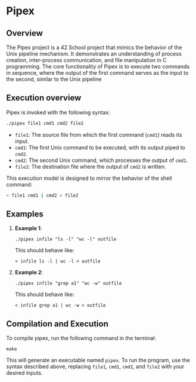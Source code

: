 # Pipex

## Overview

The Pipex project is a 42 School project that mimics the behavior of the Unix pipeline mechanism. It demonstrates an understanding of process creation, inter-process communication, and file manipulation in C programming. The core functionality of Pipex is to execute two commands in sequence, where the output of the first command serves as the input to the second, similar to the Unix pipeline


## Execution overview

Pipex is invoked with the following syntax:

```sh
./pipex file1 cmd1 cmd2 file2
```

- `file1`: The source file from which the first command (`cmd1`) reads its input.
- `cmd1`: The first Unix command to be executed, with its output piped to `cmd2`.
- `cmd2`: The second Unix command, which processes the output of `cmd1`.
- `file2`: The destination file where the output of `cmd2` is written.

This execution model is designed to mirror the behavior of the shell command:

```sh
< file1 cmd1 | cmd2 > file2
```


## Examples

1. **Example 1**:
   ```
   ./pipex infile "ls -l" "wc -l" outfile
   ```
   This should behave like:
   ```
   < infile ls -l | wc -l > outfile
   ```

2. **Example 2**:
   ```
   ./pipex infile "grep a1" "wc -w" outfile
   ```
   This should behave like:
   ```
   < infile grep a1 | wc -w > outfile
   ```

## Compilation and Execution

To compile pipex, run the following command in the terminal:

```
make
```

This will generate an executable named `pipex`. To run the program, use the syntax described above, replacing `file1`, `cmd1`, `cmd2`, and `file2` with your desired inputs.

